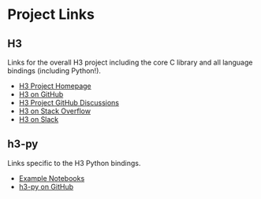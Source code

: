 # Project Links

## H3

Links for the overall H3 project including the core C library and all language bindings (including
Python!).

- [H3 Project Homepage](https://h3geo.org/)
- [H3 on GitHub](https://github.com/uber/h3)
- [H3 Project GitHub Discussions](https://github.com/uber/h3/discussions)
- [H3 on Stack Overflow](https://stackoverflow.com/questions/tagged/h3)
- [H3 on Slack](https://join.slack.com/t/h3-core/shared_invite/zt-g6u5r1hf-W_~uVJmfeiWtMQuBGc1NNg)

## h3-py

Links specific to the H3 Python bindings.

- [Example Notebooks](https://github.com/uber/h3-py-notebooks)
- [h3-py on GitHub](https://github.com/uber/h3-py)

